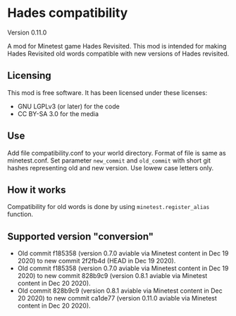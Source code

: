 # Hades compatibility
Version 0.11.0

A mod for Minetest game Hades Revisited.
This mod is intended for making Hades Revisited old words compatible with new versions of Hades revisited.

## Licensing
This mod is free software. It has been licensed under these licenses:

* GNU LGPLv3 (or later) for the code
* CC BY-SA 3.0 for the media

## Use

Add file compatibility.conf to your world directory. Format of file is same as minetest.conf.
Set parameter `new_commit` and `old_commit` with short git hashes representing old and new version. Use lowew case letters only.

## How it works
Compatibility for old words is done by using `minetest.register_alias` function.

## Supported version "conversion"

* Old commit f185358 (version 0.7.0 aviable via Minetest content in Dec 19 2020) to new commit 2f2fb4d (HEAD in Dec 19 2020).
* Old commit f185358 (version 0.7.0 aviable via Minetest content in Dec 19 2020) to new commit 828b9c9 (version 0.8.1 aviable via Minetest content in Dec 20 2020).
* Old commit 828b9c9 (version 0.8.1 aviable via Minetest content in Dec 20 2020) to new commit ca1de77 (version 0.11.0 aviable via Minetest content in Dec 20 2020).


